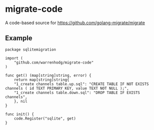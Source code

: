 # migrate-code

A code-based source for https://github.com/golang-migrate/migrate

## Example

```
package sqlitemigration

import (
	"github.com/warrenhodg/migrate-code"
)

func get() (map[string]string, error) {
	return map[string]string{
    "1_create channels table.up.sql": "CREATE TABLE IF NOT EXISTS channels ( id TEXT PRIMARY KEY, value TEXT NOT NULL );",
    "1_create channels table.down.sql": "DROP TABLE IF EXISTS channels",
	}, nil
}

func init() {
	code.Register("sqlite", get)
}
```
